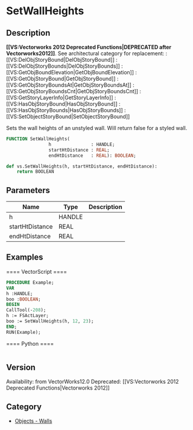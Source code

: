 # SetWallHeights

## Description
<b>[[VS:Vectorworks 2012 Deprecated Functions|DEPRECATED after Vectorworks2012]]</b>. See architectural category for replacement:
:[[VS:DelObjStoryBound|DelObjStoryBound]]
:[[VS:DelObjStoryBounds|DelObjStoryBounds]]
:[[VS:GetObjBoundElevation|GetObjBoundElevation]]
:[[VS:GetObjStoryBound|GetObjStoryBound]]
:[[VS:GetObjStoryBoundsAt|GetObjStoryBoundsAt]]
:[[VS:GetObjStoryBoundsCnt|GetObjStoryBoundsCnt]]
:[[VS:GetStoryLayerInfo|GetStoryLayerInfo]]
:[[VS:HasObjStoryBound|HasObjStoryBound]]
:[[VS:HasObjStoryBounds|HasObjStoryBounds]]
:[[VS:SetObjectStoryBound|SetObjectStoryBound]]

Sets the wall heights of an unstyled wall. Will return false for a styled wall.

```pascal
FUNCTION SetWallHeights(
				h               : HANDLE;
				startHtDistance : REAL;
				endHtDistance   : REAL): BOOLEAN;
```

```python
def vs.SetWallHeights(h, startHtDistance, endHtDistance):
    return BOOLEAN
```

## Parameters
|Name|Type|Description|
|---|---|---|
|h|HANDLE|   |
|startHtDistance|REAL|   |
|endHtDistance|REAL|   |

## Examples
==== VectorScript ====
```pascal
PROCEDURE Example;
VAR
h :HANDLE;
boo :BOOLEAN;
BEGIN
CallTool(-208);
h := FSActLayer;
boo := SetWallHeights(h, 12, 23);
END;
RUN(Example);
```
==== Python ====
```python

```

## Version
Availability: from VectorWorks12.0
Deprecated: [[VS:Vectorworks 2012 Deprecated Functions|Vectorworks 2012]]

## Category
* [Objects - Walls](../Categories/Objects%20-%20Walls.md)

